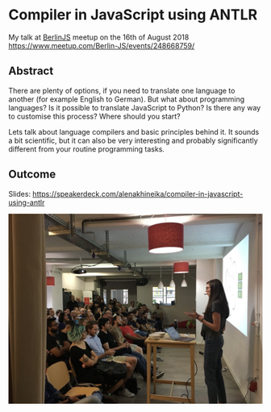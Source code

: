 # Compiler in JavaScript using ANTLR

My talk at [BerlinJS](https://berlinjs.org) meetup on the 16th of August 2018
https://www.meetup.com/Berlin-JS/events/248668759/

## Abstract

There are plenty of options, if you need to translate one language to another (for example English to German). But what about programming languages? Is it possible to translate JavaScript to Python? Is there any way to customise this process? Where should you start?

Lets talk about language compilers and basic principles behind it. It sounds a bit scientific, but it can also be very interesting and probably significantly different from your routine programming tasks.

## Outcome

Slides: https://speakerdeck.com/alenakhineika/compiler-in-javascript-using-antlr

![Me talking about compilers](https://raw.githubusercontent.com/alenakhineika/berlinjs-august-2018/master/talk.jpg)